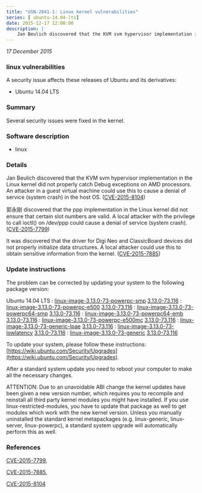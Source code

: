 ```yaml
---
title: "USN-2841-1: Linux kernel vulnerabilities"
series: [ ubuntu-14.04-lts]
date: 2015-12-17 12:00:00
description: |
    Jan Beulich discovered that the KVM svm hypervisor implementation in the Linux kernel did not properly catch Debug exceptions on AMD processors. An attacker in a guest virtual machine could use this to cause a denial of service (system crash) in the host OS. ([CVE-2015-8104](http://people.ubuntu.com/~ubuntu-security/cve/CVE-2015-8104))
--- 
```

 
 

*17 December 2015*

### linux vulnerabilities

A security issue affects these releases of Ubuntu and its derivatives:

* Ubuntu 14.04 LTS

### Summary

Several security issues were fixed in the kernel. 

### Software description

* linux 

### Details

Jan Beulich discovered that the KVM svm hypervisor implementation in the Linux kernel did not properly catch Debug exceptions on AMD processors. An attacker in a guest virtual machine could use this to cause a denial of service (system crash) in the host OS. ([CVE-2015-8104](http://people.ubuntu.com/~ubuntu-security/cve/CVE-2015-8104))

郭永刚 discovered that the ppp implementation in the Linux kernel did not ensure that certain slot numbers are valid. A local attacker with the privilege to call ioctl() on /dev/ppp could cause a denial of service (system crash). ([CVE-2015-7799](http://people.ubuntu.com/~ubuntu-security/cve/CVE-2015-7799))

It was discovered that the driver for Digi Neo and ClassicBoard devices did not properly initialize data structures. A local attacker could use this to obtain sensitive information from the kernel. ([CVE-2015-7885](http://people.ubuntu.com/~ubuntu-security/cve/CVE-2015-7885)) 

### Update instructions

The problem can be corrected by updating your system to the following package version:

Ubuntu 14.04 LTS
 : [linux-image-3.13.0-73-powerpc-smp](https://launchpad.net/ubuntu/+source/linux) <span> [3.13.0-73.116](https://launchpad.net/ubuntu/+source/linux/3.13.0-73.116) </span> 
 : [linux-image-3.13.0-73-powerpc-e500](https://launchpad.net/ubuntu/+source/linux) <span> [3.13.0-73.116](https://launchpad.net/ubuntu/+source/linux/3.13.0-73.116) </span> 
 : [linux-image-3.13.0-73-powerpc64-smp](https://launchpad.net/ubuntu/+source/linux) <span> [3.13.0-73.116](https://launchpad.net/ubuntu/+source/linux/3.13.0-73.116) </span> 
 : [linux-image-3.13.0-73-powerpc64-emb](https://launchpad.net/ubuntu/+source/linux) <span> [3.13.0-73.116](https://launchpad.net/ubuntu/+source/linux/3.13.0-73.116) </span> 
 : [linux-image-3.13.0-73-powerpc-e500mc](https://launchpad.net/ubuntu/+source/linux) <span> [3.13.0-73.116](https://launchpad.net/ubuntu/+source/linux/3.13.0-73.116) </span> 
 : [linux-image-3.13.0-73-generic-lpae](https://launchpad.net/ubuntu/+source/linux) <span> [3.13.0-73.116](https://launchpad.net/ubuntu/+source/linux/3.13.0-73.116) </span> 
 : [linux-image-3.13.0-73-lowlatency](https://launchpad.net/ubuntu/+source/linux) <span> [3.13.0-73.116](https://launchpad.net/ubuntu/+source/linux/3.13.0-73.116) </span> 
 : [linux-image-3.13.0-73-generic](https://launchpad.net/ubuntu/+source/linux) <span> [3.13.0-73.116](https://launchpad.net/ubuntu/+source/linux/3.13.0-73.116) </span> 

To update your system, please follow these instructions: [https://wiki.ubuntu.com/Security/Upgrades](https://wiki.ubuntu.com/Security/Upgrades).

After a standard system update you need to reboot your computer to make all the necessary changes.

ATTENTION: Due to an unavoidable ABI change the kernel updates have been given a new version number, which requires you to recompile and reinstall all third party kernel modules you might have installed. If you use linux-restricted-modules, you have to update that package as well to get modules which work with the new kernel version. Unless you manually uninstalled the standard kernel metapackages (e.g. linux-generic, linux-server, linux-powerpc), a standard system upgrade will automatically perform this as well. 

### References

 
 [CVE-2015-7799](http://people.ubuntu.com/~ubuntu-security/cve/CVE-2015-7799), 

 [CVE-2015-7885](http://people.ubuntu.com/~ubuntu-security/cve/CVE-2015-7885), 

 [CVE-2015-8104](http://people.ubuntu.com/~ubuntu-security/cve/CVE-2015-8104)
 

